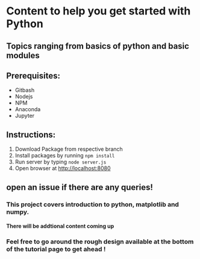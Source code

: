 # Content to help you get started with Python

## Topics ranging from basics of python and basic modules

## Prerequisites:
- Gitbash
- Nodejs
- NPM
- Anaconda
- Jupyter

## Instructions:
1. Download Package from respective branch
2. Install packages by running
    ```npm install```
3. Run server by typing 
```node server.js``` 
4. Open browser at [http://localhost:8080](http://localhost:8080)

## open an issue if there are any queries!

### This project covers introduction to python, matplotlib and numpy.

#### There will be addtional content coming up

### Feel free to go around the rough design available at the bottom of the tutorial page to get ahead !

